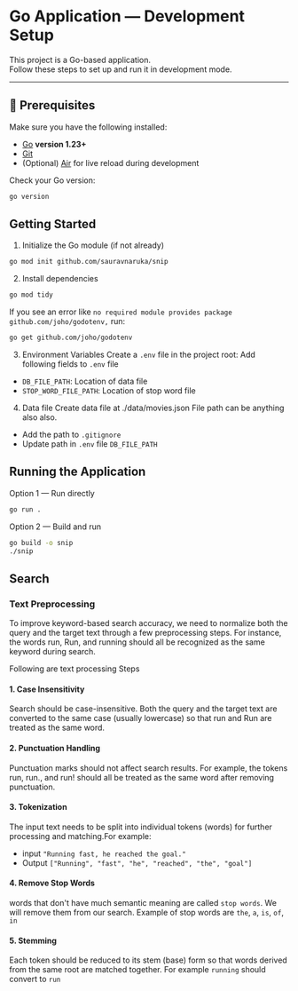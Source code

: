 # Go Application — Development Setup

This project is a Go-based application.  
Follow these steps to set up and run it in development mode.

---

## 🧱 Prerequisites

Make sure you have the following installed:

- [Go](https://go.dev/dl/) **version 1.23+**
- [Git](https://git-scm.com/)
- (Optional) [Air](https://github.com/cosmtrek/air) for live reload during development

Check your Go version:

```bash
go version
```

## Getting Started

1. Initialize the Go module (if not already)

```bash
go mod init github.com/sauravnaruka/snip
```

2. Install dependencies

```bash
go mod tidy
```

If you see an error like
`no required module provides package github.com/joho/godotenv,`
run:

```bash
go get github.com/joho/godotenv
```

3. Environment Variables
   Create a `.env` file in the project root:
   Add following fields to `.env` file

- `DB_FILE_PATH`: Location of data file
- `STOP_WORD_FILE_PATH`: Location of stop word file

4. Data file
   Create data file at .<Project-root>/data/movies.json
   File path can be anything also also.

- Add the path to `.gitignore`
- Update path in `.env` file `DB_FILE_PATH`

## Running the Application

Option 1 — Run directly

```bash
go run .
```

Option 2 — Build and run

```bash
go build -o snip
./snip
```

## Search

### Text Preprocessing

To improve keyword-based search accuracy, we need to normalize both the query and the target text through a few preprocessing steps. For instance, the words run, Run, and running should all be recognized as the same keyword during search.

Following are text processing Steps

#### 1. Case Insensitivity

Search should be case-insensitive. Both the query and the target text are converted to the same case (usually lowercase) so that run and Run are treated as the same word.

#### 2. Punctuation Handling

Punctuation marks should not affect search results. For example, the tokens run, run., and run! should all be treated as the same word after removing punctuation.

#### 3. Tokenization

The input text needs to be split into individual tokens (words) for further processing and matching.For example:

- input `"Running fast, he reached the goal."`
- Output `["Running", "fast", "he", "reached", "the", "goal"]`

#### 4. Remove Stop Words

words that don't have much semantic meaning are called `stop words`. We will remove them from our search. Example of stop words are `the`, `a`, `is`, `of`, `in`

#### 5. Stemming

Each token should be reduced to its stem (base) form so that words derived from the same root are matched together. For example `running` should convert to `run`
